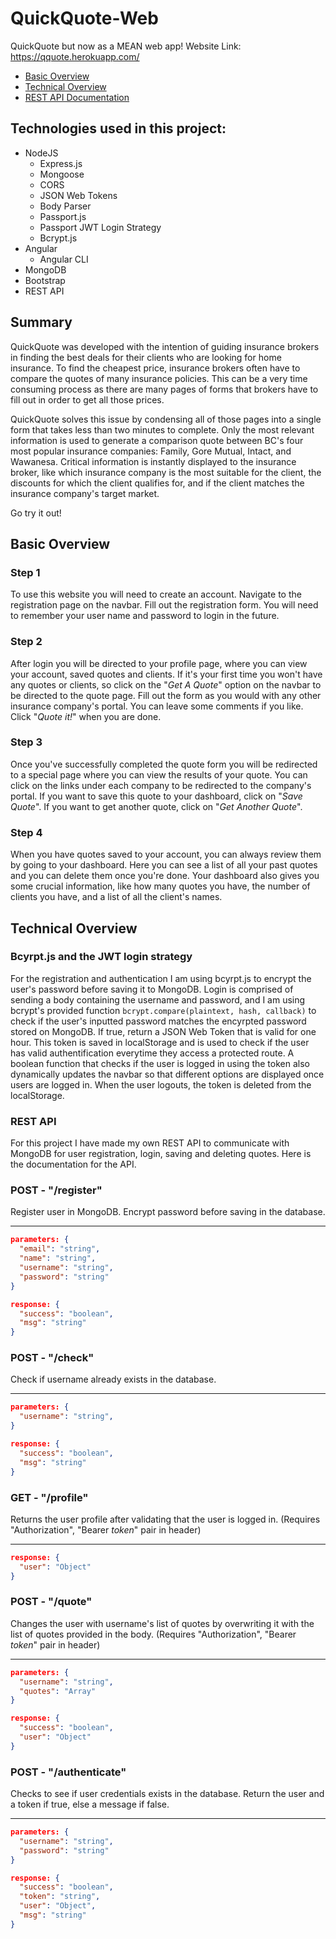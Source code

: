# QuickQuote-Web

QuickQuote but now as a MEAN web app! Website Link: https://qquote.herokuapp.com/

* [Basic Overview](https://github.com/Novacer/QuickQuote-Web/blob/master/README.md#basic-overview)
* [Technical Overview](https://github.com/Novacer/QuickQuote-Web/blob/master/README.md#technical-overview)
* [REST API Documentation](https://github.com/Novacer/QuickQuote-Web/blob/master/README.md#rest-api)

## Technologies used in this project:
* NodeJS
  * Express.js
  * Mongoose
  * CORS
  * JSON Web Tokens
  * Body Parser
  * Passport.js
  * Passport JWT Login Strategy
  * Bcrypt.js
* Angular
  * Angular CLI
* MongoDB
* Bootstrap
* REST API

## Summary

QuickQuote was developed with the intention of guiding insurance brokers in finding the best deals for their clients who are looking for home insurance. To find the cheapest price, insurance brokers often have to compare the quotes of many insurance policies. This can be a very time consuming process as there are many pages of forms that brokers have to fill out in order to get all those prices.

QuickQuote solves this issue by condensing all of those pages into a single form that takes less than two minutes to complete. Only the most relevant information is used to generate a comparison quote between BC's four most popular insurance companies: Family, Gore Mutual, Intact, and Wawanesa. Critical information is instantly displayed to the insurance broker, like which insurance company is the most suitable for the client, the discounts for which the client qualifies for, and if the client matches the insurance company's target market.

Go try it out!



## Basic Overview

### Step 1
To use this website you will need to create an account. Navigate to the registration page on the navbar. Fill out the registration form. You will need to remember your user name and password to login in the future.

### Step 2
After login you will be directed to your profile page, where you can view your account, saved quotes and clients. If it's your first time you won't have any quotes or clients, so click on the "*Get A Quote*" option on the navbar to be directed to the quote page. Fill out the form as you would with any other insurance company's portal. You can leave some comments if you like. Click "*Quote it!*" when you are done. 

### Step 3
Once you've successfully completed the quote form you will be redirected to a special page where you can view the results of your quote. You can click on the links under each company to be redirected to the company's portal. If you want to save this quote to your dashboard, click on "*Save Quote*". If you want to get another quote, click on "*Get Another Quote*".

### Step 4
When you have quotes saved to your account, you can always review them by going to your dashboard. Here you can see a list of all your past quotes and you can delete them once you're done. Your dashboard also gives you some crucial information, like how many quotes you have, the number of clients you have, and a list of all the client's names. 



## Technical Overview

### Bcyrpt.js and the JWT login strategy
For the registration and authentication I am using bcyrpt.js to encrypt the user's password before saving it to MongoDB. Login is comprised of sending a body containing the username and password, and I am using bcrypt's provided function `bcrypt.compare(plaintext, hash, callback)` to check if the user's inputted password matches the encyrpted password stored on MongoDB. If true, return a JSON Web Token that is valid for one hour. This token is saved in localStorage and is used to check if the user has valid authentification everytime they access a protected route. A boolean function that checks if the user is logged in using the token also dynamically updates the navbar so that different options are displayed once users are logged in. When the user logouts, the token is deleted from the localStorage.

### REST API
For this project I have made my own REST API to communicate with MongoDB for user registration, login, saving and deleting quotes.
Here is the documentation for the API.


### POST - "/register"
Register user in MongoDB. Encrypt password before saving in the database.

--------
```JSON
parameters: {
  "email": "string",
  "name": "string",
  "username": "string",
  "password": "string"
}

response: {
  "success": "boolean",
  "msg": "string"
}
```

### POST - "/check"
Check if username already exists in the database.

--------
```JSON
parameters: {
  "username": "string",
}

response: {
  "success": "boolean",
  "msg": "string"
}
```

### GET - "/profile"
Returns the user profile after validating that the user is logged in.
(Requires "Authorization", "Bearer *token*" pair in header)

--------
```JSON
response: {
  "user": "Object"
}
```

### POST - "/quote"
Changes the user with username's list of quotes by overwriting it with the list of quotes provided in the body.
(Requires "Authorization", "Bearer *token*" pair in header)

--------
```JSON
parameters: {
  "username": "string",
  "quotes": "Array"
}

response: {
  "success": "boolean",
  "user": "Object"
}
```

### POST - "/authenticate"
Checks to see if user credentials exists in the database. Return the user and a token if true, else a message if false.

--------
```JSON
parameters: {
  "username": "string",
  "password": "string"
}

response: {
  "success": "boolean",
  "token": "string",
  "user": "Object",
  "msg": "string"
}
```
